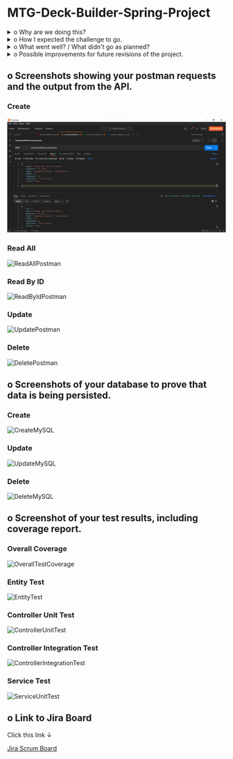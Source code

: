 # MTG-Deck-Builder-Spring-Project

<details>
<summary>o	Why are we doing this?</summary>  
    
To create a Spring Boot API, with utilisation of supporting tools, methodologies, and technologies, 
that encapsulates all fundamental and practical modules covered during training.
  
</details>

<details>
<summary>o	How I expected the challenge to go.</summary>  
  
I expected the project to go well. I was fairly confident in the build up to this week after getting to grips with the fundamentals during the training weeks. I thought that the testing would be the most difficult part, which proved to be true. 
  
</details>

<details>
<summary>o	What went well? / What didn't go as planned?</summary>  
  
I was pleased with the overall build of my project and that it functioned as I would have liked. My postman requests were all succesful and my database could store the type of data that I wanted.

I wasn't able to get complete 100% coverage with my testing but I am still pleased with the amount that I did manage to achieve. 
  
</details>

<details>
<summary>o	Possible improvements for future revisions of the project.</summary>  
  
To improve the project, I could add more functionality to the searches e.g. a 'find by type' feature. I would also add more data fields which could be added to the database.
  
</details>


## o Screenshots showing your postman requests and the output from the API.

### Create
![CreatePostman](https://github.com/LukeWebster89/MTG-Deck-Builder-Spring-Project/blob/dev/Documents/Screenshots/APIrequests/CreatePostman.jpg?raw=true) 
  
### Read All
![ReadAllPostman](https://user-images.githubusercontent.com/97948290/158586666-df41285f-bd5e-452c-94b0-4108ffb1d68f.jpg)

### Read By ID
![ReadByIdPostman](https://user-images.githubusercontent.com/97948290/158586703-3f0335e8-ea8d-45bd-b981-e3fe37f772dc.jpg)

### Update
![UpdatePostman](https://user-images.githubusercontent.com/97948290/158586752-03d045e8-9c61-4c07-a6a4-4c79a405eb8c.jpg)

### Delete
![DeletePostman](https://user-images.githubusercontent.com/97948290/158586788-23bd8907-7863-4512-8b83-5e7437ae45e8.jpg)


## o Screenshots of your database to prove that data is being persisted.

### Create
![CreateMySQL](https://user-images.githubusercontent.com/97948290/158589191-628534b5-13fc-459b-a25a-0bb7788be085.jpg)

### Update
![UpdateMySQL](https://user-images.githubusercontent.com/97948290/158589225-e171b01a-d6aa-415d-8a52-1210bf9e4987.jpg)

### Delete
![DeleteMySQL](https://user-images.githubusercontent.com/97948290/158589257-b77f1f42-0cd7-4414-a052-7264371f3ff1.jpg)


## o	Screenshot of your test results, including coverage report.

### Overall Coverage
![OverallTestCoverage](https://user-images.githubusercontent.com/97948290/158786202-db0237a6-85e1-4eee-9732-e6db92ff4f3e.jpg)

### Entity Test
![EntityTest](https://user-images.githubusercontent.com/97948290/158786280-9eb3b889-6613-4f02-8dda-3fab726ac8d7.jpg)

### Controller Unit Test
![ControllerUnitTest](https://user-images.githubusercontent.com/97948290/158786348-02020223-7756-401a-8fec-aba4f528b65a.jpg)

### Controller Integration Test
![ControllerIntegrationTest](https://user-images.githubusercontent.com/97948290/158786436-1282d57f-418a-4cc8-a3cd-c44469c9007f.jpg)

### Service Test
![ServiceUnitTest](https://user-images.githubusercontent.com/97948290/158786477-64c548c6-b3ae-46b5-a98d-148650e81da4.jpg)


## o	Link to Jira Board 
Click this link ↓  

[Jira Scrum Board](https://lukewebster89.atlassian.net/jira/software/projects/QSP/boards/5/roadmap?shared=&atlOrigin=eyJpIjoiYzllY2Y1MzVlNmJiNDE4ZGIwZWI2MzA3YWNjMjI4MmYiLCJwIjoiaiJ9)
